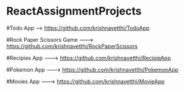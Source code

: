 # ReactAssignmentProjects

#Todo App --> https://github.com/krishnavetthi/TodoApp

#Rock Paper Scissors Game ---> https://github.com/krishnavetthi/RockPaperScissors

#Recipies App ---> https://github.com/krishnavetthi/RecipieApp

#Pokemon App ---> https://github.com/krishnavetthi/PokemonApp

#Movies App ---> https://github.com/krishnavetthi/MovieApp
